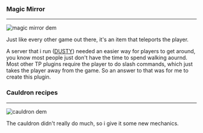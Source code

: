 ### Magic Mirror
---
![magic mirror dem](./repo_assets/magic_mirror.gif)

Just like every other game out there, it's an item that teleports the player.

A server that i run ([DUSTY](https://dustyhub.net)) needed an easier way for players to get around, you know most people just don't have the time to spend walking aournd. Most other TP plugins require the player to do slash commands, which just takes the player away from the game. So an answer to that was for me to create this plugin.


### Cauldron recipes
---

![cauldron dem](./repo_assets/example.gif)

The cauldron didn't really do much, so i give it some new mechanics.

